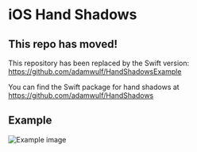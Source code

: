 iOS Hand Shadows
=====

## This repo has moved!

This repository has been replaced by the Swift version: https://github.com/adamwulf/HandShadowsExample

You can find the Swift package for hand shadows at https://github.com/adamwulf/HandShadows

## Example

![Example image](https://github.com/adamwulf/ios-hand-shadows/raw/master/example.gif)
